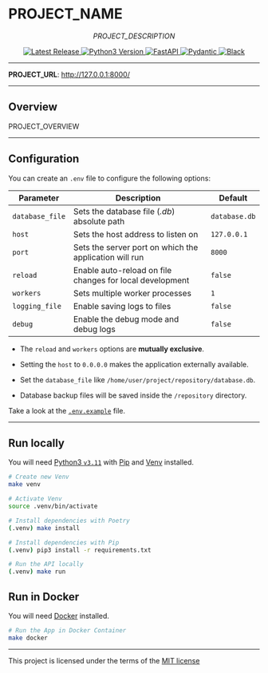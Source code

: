 # PROJECT_NAME

<p align="center">
  <em>PROJECT_DESCRIPTION</em>
</p>
<p align="center">
  <a href="https://github.com/mauprogramador/ifms-dev-competition/releases/latest" target="_blank" rel="external" title="Latest Release">
    <img src="https://img.shields.io/github/v/tag/mauprogramador/ifms-dev-competition?logo=github&label=Release&color=E9711C" alt="Latest Release">
  </a>
  <a href="https://www.python.org/" target="_blank" rel="external" title="Python3 Version">
    <img src="https://img.shields.io/badge/Python-v3.11-FBDA4E?logo=python&logoColor=FFF&labelColor=3776AB" alt="Python3 Version">
  </a>
  <a href="https://fastapi.tiangolo.com/" target="_blank" rel="external" title="FastAPI">
    <img src="https://img.shields.io/badge/FastAPI-009688?logo=fastapi&logoColor=FFF" alt="FastAPI">
  </a>
  <a href="https://docs.pydantic.dev/latest/" target="_blank" rel="external" title="Pydantic">
    <img src="https://img.shields.io/badge/Pydantic-E92063?logo=pydantic&logoColor=FFF" alt="Pydantic">
  </a>
  <a href="https://black.readthedocs.io/en/stable/" target="_blank" rel="external" title="Black">
    <img src="https://img.shields.io/badge/Black-000?logo=readthedocs&logoColor=FFF" alt="Black">
  </a>
</p>

---

**PROJECT_URL**: <a href="http://127.0.0.1:8000/" target="_blank" rel="external" title="Swagger UI">http://127.0.0.1:8000/</a>

---

## Overview

PROJECT_OVERVIEW

---

## Configuration

You can create an `.env` file to configure the following options:

| **Parameter**   | **Description**                                            | **Default**   |
| --------------- | ---------------------------------------------------------- | ------------- |
| `database_file` | Sets the database file (*.db*) absolute path               | `database.db` |
| `host`          | Sets the host address to listen on                         | `127.0.0.1`   |
| `port`          | Sets the server port on which the application will run     | `8000`        |
| `reload`        | Enable auto-reload on file changes for local development   | `false`       |
| `workers`       | Sets multiple worker processes                             | `1`           |
| `logging_file`  | Enable saving logs to files                                | `false`       |
| `debug`         | Enable the debug mode and debug logs                       | `false`       |

- The `reload` and `workers` options are **mutually exclusive**.

- Setting the `host` to `0.0.0.0` makes the application externally available.

- Set the `database_file` like `/home/user/project/repository/database.db`.

- Database backup files will be saved inside the `/repository` directory.

Take a look at the [`.env.example`](./.env.example) file.

---

## Run locally

You will need <a href="https://www.python.org/downloads/release/python-3117/" target="_blank" rel="external" title="Python3.11">Python3 `v3.11`</a> with <a href="https://pip.pypa.io/en/stable/installation/" target="_blank" rel="external" title="Pip">Pip</a> and <a href="https://docs.python.org/3/library/venv.html" target="_blank" rel="external" title="Pip">Venv</a> installed.

```bash
# Create new Venv
make venv

# Activate Venv
source .venv/bin/activate

# Install dependencies with Poetry
(.venv) make install

# Install dependencies with Pip
(.venv) pip3 install -r requirements.txt

# Run the API locally
(.venv) make run
```

## Run in Docker

You will need <a href="https://www.docker.com/" target="_blank" rel="external" title="Docker">Docker</a> installed.

```bash
# Run the App in Docker Container
make docker
```

---

This project is licensed under the terms of the [MIT license](./LICENSE)

